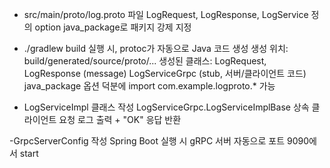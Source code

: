

- src/main/proto/log.proto 파일
  LogRequest, LogResponse, LogService 정의
  option java_package로 패키지 강제 지정

- ./gradlew build 실행 시, protoc가 자동으로 Java 코드 생성
  생성 위치: build/generated/source/proto/...
  생성된 클래스: LogRequest, LogResponse (message)
  LogServiceGrpc (stub, 서버/클라이언트 코드)
  java_package 옵션 덕분에 import com.example.logproto.* 가능

- LogServiceImpl 클래스 작성
  LogServiceGrpc.LogServiceImplBase 상속
  클라이언트 요청 로그 출력 + "OK" 응답 반환
  
 -GrpcServerConfig 작성
   Spring Boot 실행 시 gRPC 서버 자동으로 포트 9090에서 start
  
